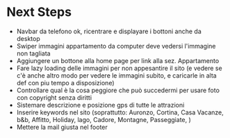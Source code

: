 # Next Steps

- Navbar da telefono ok, ricentrare e displayare i bottoni anche da desktop
- Swiper immagini appartamento da computer deve vedersi l'immagine non tagliata
- Aggiungere un bottone alla home page per link alla sez. Appartamento
- Fare lazy loading delle immagini per non appesantire il sito (e vedere se c'è anche altro modo per vedere le immagini subito, e caricarle in alta def con piu tempo a disposizione)
- Controllare qual è la cosa peggiore che può succedermi per usare foto con copyright senza diritti
- Sistemare descrizione e posizione gps di tutte le attrazioni
- Inserire keywords nel sito (soprattutto: Auronzo, Cortina, Casa Vacanze, b&b, Affitto, Holiday, lago, Cadore, Montagne, Passeggiate, )
- Mettere la mail giusta nel footer
